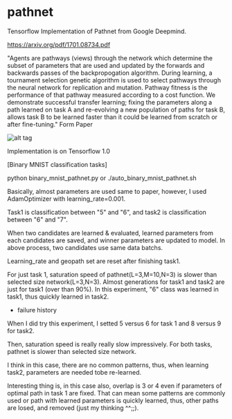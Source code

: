 # pathnet

Tensorflow Implementation of Pathnet from Google Deepmind.

https://arxiv.org/pdf/1701.08734.pdf

"Agents are pathways (views) through the network which determine the subset of parameters that are used and updated by the forwards and backwards passes of the backpropogation algorithm. During learning, a tournament selection genetic algorithm is used to select pathways through the neural network for replication and mutation. Pathway fitness is the performance of that pathway measured according to a cost function. We demonstrate successful transfer learning; fixing the parameters along a path learned on task A and re-evolving a new population of paths for task B, allows task B to be learned faster than it could be learned from scratch or after fine-tuning."
Form Paper

![alt tag](https://github.com/jaesik817/pathnet/blob/master/figures/pathnet.PNG)

Implementation is on Tensorflow 1.0

[Binary MNIST classification tasks]

python binary_mnist_pathnet.py or ./auto_binary_mnist_pathnet.sh

Basically, almost parameters are used same to paper, however, I used AdamOptimizer with learning_rate=0.001.

Task1 is classification between "5" and "6", and task2 is classification between "6" and "7".

When two candidates are learned & evaluated, learned parameters from each candidates are saved, and winner parameters are updated to model.
In above process, two candidates use same data batchs.

Learning_rate and geopath set are reset after finishing task1.

For just task 1, saturation speed of pathnet(L=3,M=10,N=3) is slower than selected size network(L=3,N=3). Almost generations for task1 and task2 are just for task1 (over than 90%). In this experiment, "6" class was learned in task1, thus quickly learned in task2.

- failure history

When I did try this experiment, I setted 5 versus 6 for task 1 and 8 versus 9 for task2. 

Then, saturation speed is really really slow impressively. For both tasks, pathnet is slower than selected size network. 

I think in this case, there are no common patterns, thus, when learning task2, parameters are needed tobe re-learned. 

Interesting thing is, in this case also, overlap is 3 or 4 even if parameters of optimal path in task 1 are fixed. That can mean some patterns are commonly used or path with learned parameters is quickly learned, thus, other paths are losed, and removed (just my thinking ^^;;).

